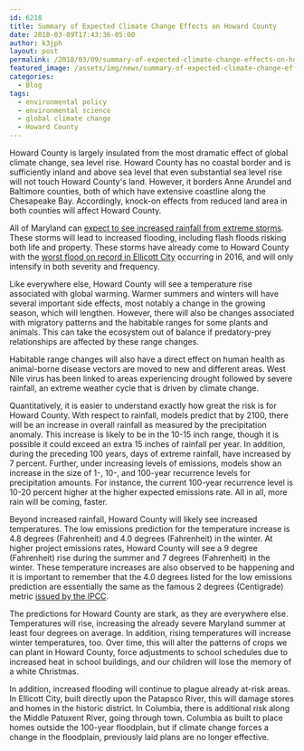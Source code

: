 ```yaml
---
id: 6218
title: Summary of Expected Climate Change Effects on Howard County
date: 2018-03-09T17:43:36-05:00
author: k3jph
layout: post
permalink: /2018/03/09/summary-of-expected-climate-change-effects-on-howard-county/
featured_image: /assets/img/news/summary-of-expected-climate-change-effects-on-howard-county.jpg
categories:
  - Blog
tags:
  - environmental policy
  - environmental science
  - global climate change
  - Howard County
---
```

Howard County is largely insulated from the most dramatic effect
of global climate change, sea level rise.  Howard County has no
coastal border and is sufficiently inland and above sea level that
even substantial sea level rise will not touch Howard County's land.
However, it borders Anne Arundel and Baltimore counties, both of
which have extensive coastline along the Chesapeake Bay.  Accordingly,
knock-on effects from reduced land area in both counties will affect
Howard County.

All of Maryland can [expect to see increased rainfall from extreme
storms](http://www.mde.state.md.us/programs/Air/ClimateChange/Documents/FINAL-Chapt%202%20Impacts_web.pdf).
These storms will lead to increased flooding, including flash floods
risking both life and property.  These storms have already come to
Howard County with the [worst flood on record in Ellicott
City](https://www.washingtonpost.com/local/ellicott-city-a-town-of-many-many-floods/2016/07/31/94f05032-575e-11e6-9767-f6c947fd0cb8_story.html?utm_term=.3cbda89764d8)
occurring in 2016, and will only intensify in both severity and
frequency.

Like everywhere else, Howard County will see a temperature rise
associated with global warming.  Warmer summers and winters will
have several important side effects, most notably a change in the
growing season, which will lengthen.  However, there will also be
changes associated with migratory patterns and the habitable ranges
for some plants and animals.  This can take the ecosystem out of
balance if predatory-prey relationships are affected by these range
changes.

Habitable range changes will also have a direct effect on human
health as animal-borne disease vectors are moved to new and different
areas.  West Nile virus has been linked to areas experiencing drought
followed by severe rainfall, an extreme weather cycle that is driven
by climate change.

Quantitatively, it is easier to understand exactly how great the
risk is for Howard County.  With respect to rainfall, models predict
that by 2100, there will be an increase in overall rainfall as
measured by the precipitation anomaly. This increase is likely to
be in the 10-15 inch range, though it is possible it could exceed
an extra 15 inches of rainfall per year.  In addition, during the
preceding 100 years, days of extreme rainfall, have increased by 7
percent.  Further, under increasing levels of emissions, models
show an increase in the size of 1-, 10-, and 100-year recurrence
levels for precipitation amounts.  For instance, the current 100-year
recurrence level is 10-20 percent higher at the higher expected
emissions rate.  All in all, more rain will be coming, faster.

Beyond increased rainfall, Howard County will likely see increased
temperatures.  The low emissions prediction for the temperature
increase is 4.8 degrees (Fahrenheit) and 4.0 degrees (Fahrenheit)
in the winter.  At higher project emissions rates, Howard County
will see a 9 degree (Fahrenheit) rise during the summer and 7 degrees
(Fahrenheit) in the winter.  These temperature increases are also
observed to be happening and it is important to remember that the
4.0 degrees listed for the low emissions prediction are essentially
the same as the famous 2 degrees (Centigrade) metric [issued by the
IPCC](https://www.ipcc.ch/pdf/assessment-report/ar5/syr/AR5_SYR_FINAL_SPM.pdf).

The predictions
for Howard County are stark, as they are everywhere else.  Temperatures
will rise, increasing the already severe Maryland summer at least
four degrees on average.  In addition, rising temperatures will
increase winter temperatures, too.  Over time, this will alter the
patterns of crops we can plant in Howard County, force adjustments
to school schedules due to increased heat in school buildings, and
our children will lose the memory of a white Christmas.

In addition, increased flooding will continue to plague already
at-risk areas.  In Ellicott City, built directly upon the Patapsco
River, this will damage stores and homes in the historic district.
In Columbia, there is additional risk along the Middle Patuxent
River, going through town.  Columbia as built to place homes outside
the 100-year floodplain, but if climate change forces a change in
the floodplain, previously laid plans are no longer effective.
